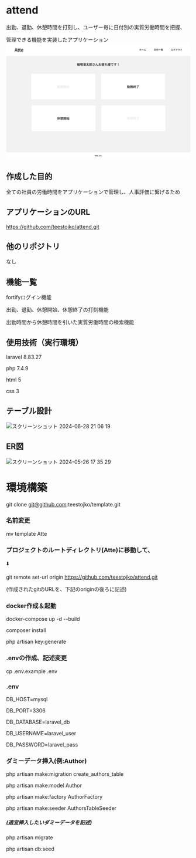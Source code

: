 # attend
出勤、退勤、休憩時間を打刻し、ユーザー毎に日付別の実質労働時間を把握、

管理できる機能を実装したアプリケーション
![alt text](image.png)

## 作成した目的
全ての社員の労働時間をアプリケーションで管理し、人事評価に繋げるため

## アプリケーションのURL
https://github.com/teestojko/attend.git

## 他のリポジトリ
なし

## 機能一覧
fortifyログイン機能

出勤、退勤、休憩開始、休憩終了の打刻機能

出勤時間から休憩時間を引いた実質労働時間の検索機能

## 使用技術（実行環境）
laravel 8.83.27

php 7.4.9

html 5

css 3

## テーブル設計

<img width="496" alt="スクリーンショット 2024-06-28 21 06 19" src="https://github.com/teestojko/attend/assets/158604040/f4d6ff69-fe5c-4fe0-92b5-01ddabc6096d">


## ER図

<img width="663" alt="スクリーンショット 2024-05-26 17 35 29" src="https://github.com/teestojko/attend/assets/158604040/c5f238cd-c0f1-4a67-8042-3de0c995ba83">



# 環境構築

git clone git@github.com:teestojko/template.git

### 名前変更

mv template Atte

### プロジェクトのルートディレクトリ(Atte)に移動して、

⬇️

git remote set-url origin https://github.com/teestojko/attend.git

(作成されたgitのURLを、下記のoriginの後ろに記述)

### docker作成＆起動

docker-compose up -d --build

composer install

php artisan key:generate



### .envの作成、記述変更

cp .env.example .env



### .env

DB_HOST=mysql

DB_PORT=3306

DB_DATABASE=laravel_db

DB_USERNAME=laravel_user

DB_PASSWORD=laravel_pass



### ダミーデータ挿入(例:Author)

php artisan make:migration create_authors_table

php artisan make:model Author

php artisan make:factory AuthorFactory

php artisan make:seeder AuthorsTableSeeder



##### (適宜挿入したいダミーデータを記述)

php artisan migrate

php artisan db:seed
